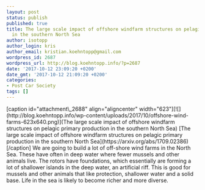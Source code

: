 ```yaml
---
layout: post
status: publish
published: true
title: The large scale impact of offshore windfarm structures on pelagic primary production
  in the southern North Sea
author: isotopp
author_login: kris
author_email: kristian.koehntopp@gmail.com
wordpress_id: 2687
wordpress_url: http://blog.koehntopp.info/?p=2687
date: '2017-10-12 23:09:20 +0200'
date_gmt: '2017-10-12 21:09:20 +0200'
categories:
- Post Car Society
tags: []
---
```

<p>[caption id="attachment\_2688" align="aligncenter" width="623"][![](http://blog.koehntopp.info/wp-content/uploads/2017/10/offshore-wind-farms-623x640.png)](The large scale impact of offshore windfarm structures on pelagic primary production in the southern North Sea) [The large scale impact of offshore windfarm structures on pelagic primary production in the southern North Sea](https://arxiv.org/abs/1709.02386)[/caption] We are going to build a lot of off-shore wind farms in the North Sea. These have often in deep water where fewer mussels and other animals live. The rotors have foundations, which essentially are forming a lot of shallower islands in the deep water, an artificial riff. This is good for mussels and other animals that like protection, shallower water and a solid base. Life in the sea is likely to become richer and more diverse.</p>
